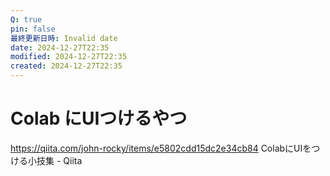```yaml
---
Q: true
pin: false
最終更新日時: Invalid date
date: 2024-12-27T22:35
modified: 2024-12-27T22:35
created: 2024-12-27T22:35
---
```

# Colab にUIつけるやつ

https://qiita.com/john-rocky/items/e5802cdd15dc2e34cb84 ColabにUIをつける小技集 - Qiita
